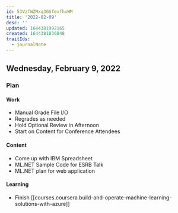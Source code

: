 ```yaml
---
id: 53VzfWZMxq3GSfevfhoWM
title: '2022-02-09'
desc: ''
updated: 1644381992165
created: 1644381836048
traitIds:
  - journalNote
---
```


## Wednesday, February 9, 2022

### Plan

#### Work
- Manual Grade File I/O
- Regrades as needed
- Hold Optional Review in Afternoon
- Start on Content for Conference Attendees

#### Content
- Come up with IBM Spreadsheet
- ML.NET Sample Code for ESRB Talk
- ML.NET plan for web application

#### Learning
- Finish [[courses.coursera.build-and-operate-machine-learning-solutions-with-azure]]